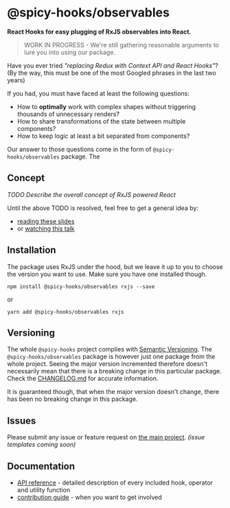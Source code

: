 # @spicy-hooks/observables

**React Hooks for easy plugging of RxJS observables into React.**

> WORK IN PROGRESS - We're still gathering reasonable arguments to lure you into using our package.

Have you ever tried _"replacing Redux with Context API and React Hooks"_?
(By the way, this must be one of the most Googled phrases in the last two years)

If you had, you must have faced at least the following questions:
* How to **optimally** work with complex shapes without triggering thousands of unnecessary renders?
* How to share transformations of the state between multiple components? 
* How to keep logic at least a bit separated from components?
     
Our answer to those questions come in the form of `@spicy-hooks/observables` package.
The 

## Concept

_TODO Describe the overall concept of RxJS powered React_

Until the above TODO is resolved, feel free to get a general idea
by:
* [reading these slides](https://docs.google.com/presentation/d/1S1cSjh5vZhoSSf7EKO30aSAKVmVfMb481MvOskAEfJk/edit?usp=sharing)
* or [watching this talk](https://www.youtube.com/watch?v=T9Etvk8bIr8)

## Installation

The package uses RxJS under the hood, but we leave it up to you to choose the version you want to use. Make sure you have one installed though.

```shell script
npm install @spicy-hooks/observables rxjs --save
```
or
```shell script
yarn add @spicy-hooks/observables rxjs
```

## Versioning

The whole `@spicy-hooks` project complies with [Semantic Versioning](https://semver.org/).
The `@spicy-hooks/observables` package is however just one package from the whole project.
Seeing the major version incremented therefore doesn't necessarily mean that there
is a breaking change in this particular package. Check the
[CHANGELOG.md](https://github.com/salsita/spicy-hooks/blob/next/packages/observables/CHANGELOG.md)
for accurate information.

It is guaranteed though, that when the major version doesn't change,
there has been no breaking change in this package.

## Issues

Please submit any issue or feature request on
[the main project](https://github.com/salsita/spicy-hooks/issues).
_(issue templates coming soon)_

## Documentation

* [API reference](https://spicy-hooks.salsita.co/next/modules/_observables_src_index_.html) - detailed description of every included hook, operator and utility function
* [contribution guide](https://github.com/salsita/spicy-hooks/tree/next/docs) - when you want to get involved


